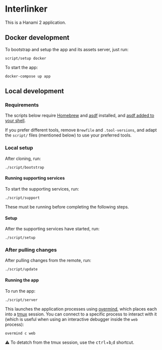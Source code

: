 # Interlinker

This is a Hanami 2 application.

## Docker development

To bootstrap and setup the app and its assets server, just run:

```
script/setup docker
```

To start the app:

```
docker-compose up app
```

## Local development

### Requirements

The scripts below require [Homebrew][brew] and [asdf][asdf] installed, and
[asdf added to your shell][asdf-shell].

If you prefer different tools, remove `Brewfile` and `.tool-versions`, and adapt
the `script/` files (mentioned below) to use your preferred tools.

[brew]: https://brew.sh
[asdf]: https://asdf-vm.com
[asdf-shell]: https://asdf-vm.com/#/core-manage-asdf-vm?id=add-to-your-shell

### Local setup

After cloning, run:

```
./script/bootstrap
```

#### Running supporting services

To start the supporting services, run:

```
./script/support
```

These must be running before completing the following steps.

#### Setup

After the supporting services have started, run:

```
./script/setup
```

### After pulling changes

After pulling changes from the remote, run:

```
./script/update
```

#### Running the app

To run the app:

```
./script/server
```

This launches the application processes using [overmind][overmind], which places
each into a [tmux][tmux] session. You can connect to a specific process to
interact with it (which is useful when using an interactive debugger inside the
`web` process):

```
overmind c web
```

⚠️ To detatch from the tmux session, use the
<kbd>ctrl</kbd>+<kbd>b</kbd>,<kbd>d</kbd> shortcut.

[overmind]: https://github.com/DarthSim/overmind
[tmux]: https://thoughtbot.com/blog/a-tmux-crash-course
